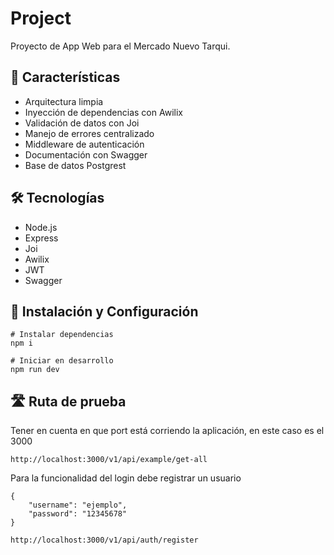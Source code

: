 # Project
Proyecto de App Web para el Mercado Nuevo Tarqui.

## 🚀 Características

- Arquitectura limpia
- Inyección de dependencias con Awilix
- Validación de datos con Joi
- Manejo de errores centralizado
- Middleware de autenticación
- Documentación con Swagger
- Base de datos Postgrest

## 🛠️ Tecnologías

- Node.js
- Express
- Joi
- Awilix
- JWT
- Swagger

## 🔧 Instalación y Configuración

```
# Instalar dependencias
npm i

# Iniciar en desarrollo
npm run dev

```

## 🛣️ Ruta de prueba

Tener en cuenta en que port está corriendo la aplicación, en este caso es el 3000

```
http://localhost:3000/v1/api/example/get-all

```

Para la funcionalidad del login debe registrar un usuario

```
{
    "username": "ejemplo",
    "password": "12345678"
}

```

```
http://localhost:3000/v1/api/auth/register

```

